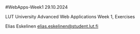 #WebApps-Week1
29.10.2024

LUT University
Advanced Web Applications
Week 1, Exercises

Elias Eskelinen
elias.eskelinen@student.lut.fi

